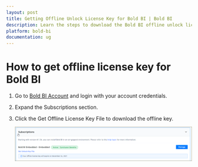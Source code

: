 ```yaml
---
layout: post
title: Getting Offline Unlock License Key for Bold BI | Bold BI
description: Learn the steps to download the Bold BI offline unlock license key from Bold BI Embedded Subscription.
platform: bold-bi
documentation: ug
---
```


# How to get offline license key for Bold BI

1.	Go to [Bold BI Account](https://www.boldbi.com/account/downloads/embedded) and login with your account credentials.

2.	Expand the Subscriptions section.

3.	Click the Get Offline License Key File to download the offline key.

    ![Offline License](/static/assets/embedded/faq/images/offline-license.png)
 

